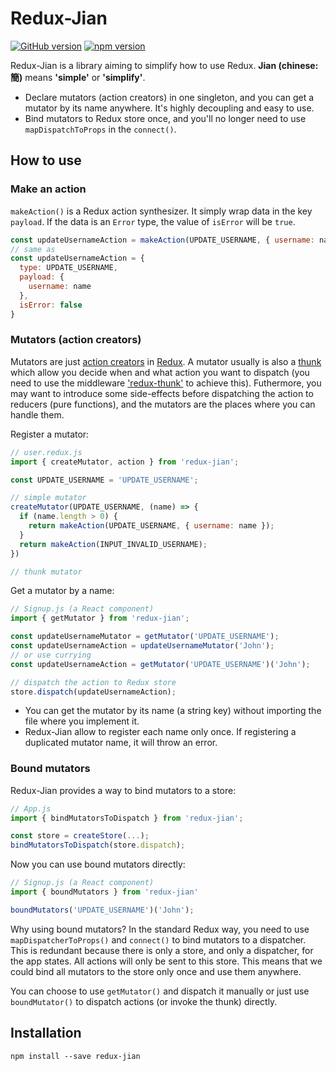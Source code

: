# Redux-Jian

[![GitHub version](https://img.shields.io/github/tag/xareelee/redux-jian.svg)](https://github.com/xareelee/redux-jian)
[![npm version](https://img.shields.io/npm/v/redux-jian.svg?maxAge=86400)](https://www.npmjs.com/package/redux-jian)


Redux-Jian is a library aiming to simplify how to use Redux. **Jian (chinese: 簡)** means **'simple'** or **'simplify'**.


* Declare mutators (action creators) in one singleton, and you can get a mutator by its name anywhere. It's highly decoupling and easy to use.
* Bind mutators to Redux store once, and you'll no longer need to use `mapDispatchToProps` in the `connect()`.

## How to use

### Make an action

`makeAction()` is a Redux action synthesizer. It simply wrap data in the key `payload`. If the data is an `Error` type, the value of `isError` will be `true`.

```js
const updateUsernameAction = makeAction(UPDATE_USERNAME, { username: name })
// same as
const updateUsernameAction = {
  type: UPDATE_USERNAME,
  payload: {
    username: name
  },
  isError: false
}
```

### Mutators (action creators)

Mutators are just [action creators](http://redux.js.org/docs/basics/Actions.html#action-creators) in [Redux](https://github.com/reactjs/redux). A mutator usually is also a [thunk](https://en.wikipedia.org/wiki/Thunk) which allow you decide when and what action you want to dispatch (you need to use the middleware ['redux-thunk'](https://github.com/gaearon/redux-thunk) to achieve this). Futhermore, you may want to introduce some side-effects before dispatching the action to reducers (pure functions), and the mutators are the places where you can handle them. 

Register a mutator:

```js
// user.redux.js
import { createMutator, action } from 'redux-jian';

const UPDATE_USERNAME = 'UPDATE_USERNAME';

// simple mutator
createMutator(UPDATE_USERNAME, (name) => {
  if (name.length > 0) {
    return makeAction(UPDATE_USERNAME, { username: name });
  }
  return makeAction(INPUT_INVALID_USERNAME);
})

// thunk mutator
```

Get a mutator by a name:

```js
// Signup.js (a React component)
import { getMutator } from 'redux-jian';

const updateUsernameMutator = getMutator('UPDATE_USERNAME');
const updateUsernameAction = updateUsernameMutator('John');
// or use currying
const updateUsernameAction = getMutator('UPDATE_USERNAME')('John');

// dispatch the action to Redux store
store.dispatch(updateUsernameAction);
```

* You can get the mutator by its name (a string key) without importing the file where you implement it. 
* Redux-Jian allow to register each name only once. If registering a duplicated mutator name, it will throw an error.


### Bound mutators

Redux-Jian provides a way to bind mutators to a store:

```js
// App.js
import { bindMutatorsToDispatch } from 'redux-jian';

const store = createStore(...);
bindMutatorsToDispatch(store.dispatch);
```

Now you can use bound mutators directly:

```js
// Signup.js (a React component)
import { boundMutators } from 'redux-jian'

boundMutators('UPDATE_USERNAME')('John');
```

Why using bound mutators? In the standard Redux way, you need to use `mapDispatcherToProps()` and `connect()` to bind mutators to a dispatcher. This is redundant because there is only a store, and only a dispatcher, for the app states. All actions will only be sent to this store. This means that we could bind all mutators to the store only once and use them anywhere.

You can choose to use `getMutator()` and dispatch it manually or just use `boundMutator()` to dispatch actions (or invoke the thunk) directly. 



## Installation

```
npm install --save redux-jian
```  

